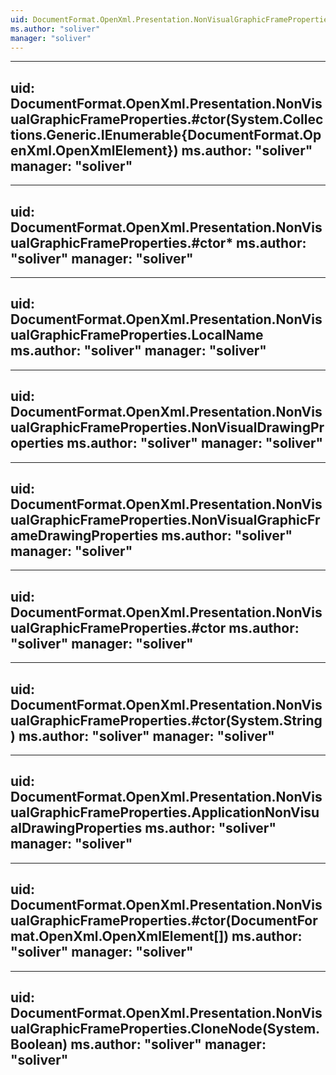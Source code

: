 ```yaml
---
uid: DocumentFormat.OpenXml.Presentation.NonVisualGraphicFrameProperties
ms.author: "soliver"
manager: "soliver"
---
```


---
uid: DocumentFormat.OpenXml.Presentation.NonVisualGraphicFrameProperties.#ctor(System.Collections.Generic.IEnumerable{DocumentFormat.OpenXml.OpenXmlElement})
ms.author: "soliver"
manager: "soliver"
---

---
uid: DocumentFormat.OpenXml.Presentation.NonVisualGraphicFrameProperties.#ctor*
ms.author: "soliver"
manager: "soliver"
---

---
uid: DocumentFormat.OpenXml.Presentation.NonVisualGraphicFrameProperties.LocalName
ms.author: "soliver"
manager: "soliver"
---

---
uid: DocumentFormat.OpenXml.Presentation.NonVisualGraphicFrameProperties.NonVisualDrawingProperties
ms.author: "soliver"
manager: "soliver"
---

---
uid: DocumentFormat.OpenXml.Presentation.NonVisualGraphicFrameProperties.NonVisualGraphicFrameDrawingProperties
ms.author: "soliver"
manager: "soliver"
---

---
uid: DocumentFormat.OpenXml.Presentation.NonVisualGraphicFrameProperties.#ctor
ms.author: "soliver"
manager: "soliver"
---

---
uid: DocumentFormat.OpenXml.Presentation.NonVisualGraphicFrameProperties.#ctor(System.String)
ms.author: "soliver"
manager: "soliver"
---

---
uid: DocumentFormat.OpenXml.Presentation.NonVisualGraphicFrameProperties.ApplicationNonVisualDrawingProperties
ms.author: "soliver"
manager: "soliver"
---

---
uid: DocumentFormat.OpenXml.Presentation.NonVisualGraphicFrameProperties.#ctor(DocumentFormat.OpenXml.OpenXmlElement[])
ms.author: "soliver"
manager: "soliver"
---

---
uid: DocumentFormat.OpenXml.Presentation.NonVisualGraphicFrameProperties.CloneNode(System.Boolean)
ms.author: "soliver"
manager: "soliver"
---
